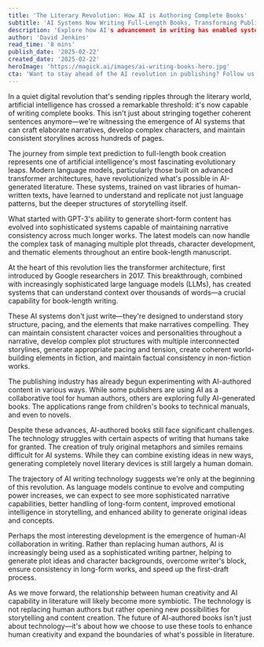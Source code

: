 ```yaml
---
title: 'The Literary Revolution: How AI is Authoring Complete Books'
subtitle: 'AI Systems Now Writing Full-Length Books, Transforming Publishing Industry'
description: 'Explore how AI's advancement in writing has enabled systems to author complete books with coherent narratives and complex characters, marking a significant transformation in the publishing industry.'
author: 'David Jenkins'
read_time: '8 mins'
publish_date: '2025-02-22'
created_date: '2025-02-22'
heroImage: 'https://magick.ai/images/ai-writing-books-hero.jpg'
cta: 'Want to stay ahead of the AI revolution in publishing? Follow us on LinkedIn for the latest insights and developments in AI-powered writing technology.'
---
```


In a quiet digital revolution that's sending ripples through the literary world, artificial intelligence has crossed a remarkable threshold: it's now capable of writing complete books. This isn't just about stringing together coherent sentences anymore—we're witnessing the emergence of AI systems that can craft elaborate narratives, develop complex characters, and maintain consistent storylines across hundreds of pages.

The journey from simple text prediction to full-length book creation represents one of artificial intelligence's most fascinating evolutionary leaps. Modern language models, particularly those built on advanced transformer architectures, have revolutionized what's possible in AI-generated literature. These systems, trained on vast libraries of human-written texts, have learned to understand and replicate not just language patterns, but the deeper structures of storytelling itself.

What started with GPT-3's ability to generate short-form content has evolved into sophisticated systems capable of maintaining narrative consistency across much longer works. The latest models can now handle the complex task of managing multiple plot threads, character development, and thematic elements throughout an entire book-length manuscript.

At the heart of this revolution lies the transformer architecture, first introduced by Google researchers in 2017. This breakthrough, combined with increasingly sophisticated large language models (LLMs), has created systems that can understand context over thousands of words—a crucial capability for book-length writing.

These AI systems don't just write—they're designed to understand story structure, pacing, and the elements that make narratives compelling. They can maintain consistent character voices and personalities throughout a narrative, develop complex plot structures with multiple interconnected storylines, generate appropriate pacing and tension, create coherent world-building elements in fiction, and maintain factual consistency in non-fiction works.

The publishing industry has already begun experimenting with AI-authored content in various ways. While some publishers are using AI as a collaborative tool for human authors, others are exploring fully AI-generated books. The applications range from children's books to technical manuals, and even to novels.

Despite these advances, AI-authored books still face significant challenges. The technology struggles with certain aspects of writing that humans take for granted. The creation of truly original metaphors and similes remains difficult for AI systems. While they can combine existing ideas in new ways, generating completely novel literary devices is still largely a human domain.

The trajectory of AI writing technology suggests we're only at the beginning of this revolution. As language models continue to evolve and computing power increases, we can expect to see more sophisticated narrative capabilities, better handling of long-form content, improved emotional intelligence in storytelling, and enhanced ability to generate original ideas and concepts.

Perhaps the most interesting development is the emergence of human-AI collaboration in writing. Rather than replacing human authors, AI is increasingly being used as a sophisticated writing partner, helping to generate plot ideas and character backgrounds, overcome writer's block, ensure consistency in long-form works, and speed up the first-draft process.

As we move forward, the relationship between human creativity and AI capability in literature will likely become more symbiotic. The technology is not replacing human authors but rather opening new possibilities for storytelling and content creation. The future of AI-authored books isn't just about technology—it's about how we choose to use these tools to enhance human creativity and expand the boundaries of what's possible in literature.